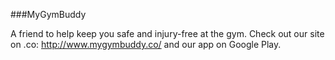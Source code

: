 ###MyGymBuddy

A friend to help keep you safe and injury-free at the gym. Check out our site on .co: http://www.mygymbuddy.co/ and our app on Google Play. 
